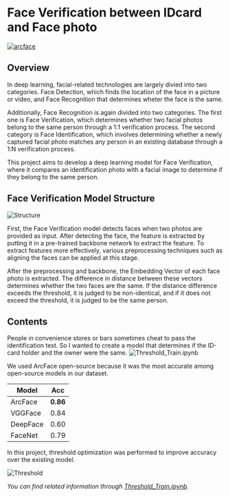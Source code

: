 # Face Verification between IDcard and Face photo
[![arcface](https://github.com/choiyun9yu/pr.FaceVerification/blob/main/img/deepface.svg)](https://github.com/serengil/deepface)

## Overview
In deep learning, facial-related technologies are largely divied into two categories.
Face Detection, which finds the location of the face in a picture or video,
and Face Recognition that determines wheter the face is the same.
  
Additionally, Face Recognition is again divided into two categories. The first one is Face Verification, which determines whether two facial photos belong to the same person through a 1:1 verification process.
The second category is Face Identification, which involves determining whether a newly captured facial photo matches any person in an existing database through a 1:N verification process.

This project aims to develop a deep learning model for Face Verification, where it compares an identification photo with a facial image to determine if they belong to the same person.


## Face Verification Model Structure

![Structure](https://github.com/choiyun9yu/pr.FaceVerification/blob/main/img/Face%20Verifiaction%20Model%20Structure.png)

First, the Face Verification model detects faces when two photos are provided as input.
After detecting the face, the feature is extracted by putting it in a pre-trained backbone network to extract the feature. To extract features more effectively, various preprocessing techniques such as aligning the faces can be applied at this stage.

After the preprocessing and backbone, the Embedding Vector of each face photo is extracted.
The difference in distance between these vectors determines whether the two faces are the same. If the distance difference exceeds the threshold, it is judged to be non-identical, and if it does not exceed the threshold, it is judged to be the same person.


## Contents
People in convenience stores or bars sometimes cheat to pass the identification test. So I wanted to create a model that determines if the ID-card holder and the owner were the same. 
![Threshold_Train.ipynb](https://github.com/choiyun9yu/pr.FaceVerification/blob/main/img/img.png)

We used ArcFace open-source because it was the most accurate among open-source models  in our dataset.

|Model|Acc|
|-----|---|
|ArcFace|**0.86**|
|VGGFace|0.84|
|DeepFace|0.60|
|FaceNet|0.79|

In this project, threshold optimization was performed to improve accuracy over the existing model.

![Threshold](https://github.com/choiyun9yu/pr.FaceVerification/blob/main/img/Threshold%20Train.png)

*You can find related information through [Threshold_Train.ipynb](https://github.com/choiyun9yu/pr.FaceVerification/blob/main/Threshold_Train.ipynb).*
